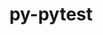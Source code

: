 ---
title: "py-pytest"
layout: cache
categories: [package, develop-2025-05-18]
meta: {"compilers": ["none"], "num_specs": 3, "num_specs_by_stack": {"e4s": 1, "e4s-oneapi": 1, "hep": 1, "root": 3}, "oss": ["ubuntu22.04"], "platforms": ["linux"], "stacks": ["e4s", "e4s-oneapi", "hep", "root"], "targets": ["x86_64_v3"], "versions": ["8.2.1"]}
spec_details: [{"compiler": "none", "hash": "ewlrycwk6ou7cztqr3acjw4swg4mwy4q", "os": "ubuntu22.04", "platform": "linux", "size": "-", "stacks": ["e4s", "root"], "target": "x86_64_v3", "variants": ["build_system=python_pip"], "versions": ["8.2.1"]}, {"compiler": "none", "hash": "iqfprpink5blzh37r4rxefndq6biswzw", "os": "ubuntu22.04", "platform": "linux", "size": "-", "stacks": ["hep", "root"], "target": "x86_64_v3", "variants": ["build_system=python_pip"], "versions": ["8.2.1"]}, {"compiler": "none", "hash": "sxlollxzulhyaadfj2zg4ptdfxcjf3i7", "os": "ubuntu22.04", "platform": "linux", "size": "-", "stacks": ["e4s-oneapi", "root"], "target": "x86_64_v3", "variants": ["build_system=python_pip"], "versions": ["8.2.1"]}]
---